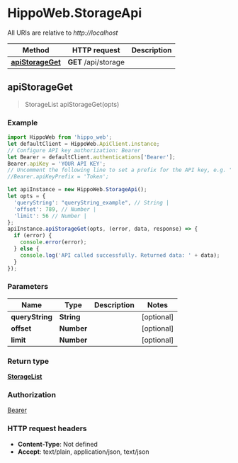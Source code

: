 # HippoWeb.StorageApi

All URIs are relative to *http://localhost*

Method | HTTP request | Description
------------- | ------------- | -------------
[**apiStorageGet**](StorageApi.md#apiStorageGet) | **GET** /api/storage | 



## apiStorageGet

> StorageList apiStorageGet(opts)



### Example

```javascript
import HippoWeb from 'hippo_web';
let defaultClient = HippoWeb.ApiClient.instance;
// Configure API key authorization: Bearer
let Bearer = defaultClient.authentications['Bearer'];
Bearer.apiKey = 'YOUR API KEY';
// Uncomment the following line to set a prefix for the API key, e.g. "Token" (defaults to null)
//Bearer.apiKeyPrefix = 'Token';

let apiInstance = new HippoWeb.StorageApi();
let opts = {
  'queryString': "queryString_example", // String | 
  'offset': 789, // Number | 
  'limit': 56 // Number | 
};
apiInstance.apiStorageGet(opts, (error, data, response) => {
  if (error) {
    console.error(error);
  } else {
    console.log('API called successfully. Returned data: ' + data);
  }
});
```

### Parameters


Name | Type | Description  | Notes
------------- | ------------- | ------------- | -------------
 **queryString** | **String**|  | [optional] 
 **offset** | **Number**|  | [optional] 
 **limit** | **Number**|  | [optional] 

### Return type

[**StorageList**](StorageList.md)

### Authorization

[Bearer](../README.md#Bearer)

### HTTP request headers

- **Content-Type**: Not defined
- **Accept**: text/plain, application/json, text/json

